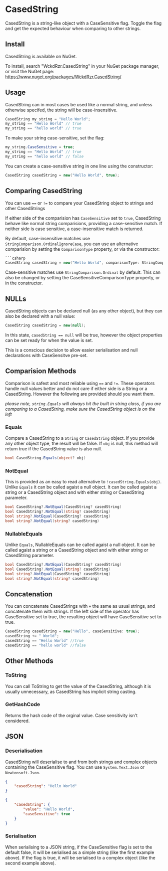 # CasedString

CasedString is a string-like object with a CaseSensitive flag.  Toggle the flag and get the expected behaviour when comparing to other strings.

## Install

CasedString is available on NuGet.

To install, search "WckdRzr.CasedString" in your NuGet package manager, or visit the NuGet page: <https://www.nuget.org/packages/WckdRzr.CasedString/>

## Usage

CasedString can in most cases be used like a normal string, and unless otherwise specifed, the string will be case-insensitive.

```csharp
CasedString my_string = "Hello World";
my_string == "Hello World" // true
my_string == "hello world" // true
```

To make your string case-sensitive, set the flag:

```csharp
my_string.CaseSensitive = true;
my_string == "Hello World" // true
my_string == "hello world" // false
```

You can create a case-sensitive string in one line using the constructor:

```csharp
CasedString casedString = new("Hello World", true);
```

## Comparing CasedString

You can use `==` or `!=` to compare your CasedString object to strings and other CasedStrings

If either side of the comparision has `CaseSensitive` set to `true`, CasedString behave like normal string comparisions, providing a case-sensitive match.  If neither side is case sensitive, a case-insensitive match is returned.

By default, case-insensitive matches use `StringComparison.OrdinalIgnoreCase`, you can use an alternative comparision by setting the `ComparisonType` property, or via the constructor: 

```csharp
```csharp
CasedString casedString = new("Hello World", comparisonType: StringComparison.InvariantCultureIgnoreCase);
```

Case-sensitive matches use `StringComparison.Ordinal` by default.  This can also be changed by setting the CaseSensitiveComparisonType property, or in the constructor.

## NULLs

CasedString objects can be declared null (as any other object), but they can also be declared with a null value:

```csharp
CasedString casedString = new(null);
```

In this state, `casedString == null` will be true, however the object properties can be set ready for when the value is set.

This is a conscious decision to allow easier serialisation and null declarations with CaseSensitve pre-set.

## Comparision Methods

Comparison is safest and most reliable using `==` and `!=`.  These operators handle null values better and do not care if either side is a String or a CasedString.  However the following are provided should you want them.

*please note, `string.Equals` will always hit the built in string class, if you are comparing to a CasedString, make sure the CasedString object is on the left*

### Equals

Compare a CasedString to a `String` or `CasedString` object.  If you provide any other object type, the result will be false.  If `obj` is null, this method will return true if the CasedString value is also null.

```csharp
bool CasedString.Equals(object? obj)
```

### NotEqual

This is provided as an easy to read alternative to `!casedString.Equals(obj)`.  Unlike `Equals` it can be called agaist a null object.  It can be called agaist a string or a CasedString object and with either string or CasedString parameter.

```csharp
bool CasedString?.NotEqual(CasedString? casedString)
bool CasedString?.NotEqual(string? casedString)
bool string?.NotEqual(CasedString? casedString)
bool string?.NotEqual(string? casedString)
```

### NullableEquals

Unlike `Equals`, NullableEquals can be called agaist a null object. It can be called agaist a string or a CasedString object and with either string or CasedString parameter.

```csharp
bool CasedString?.NotEqual(CasedString? casedString)
bool CasedString?.NotEqual(string? casedString)
bool string?.NotEqual(CasedString? casedString)
bool string?.NotEqual(string? casedString)
```

## Concatenation

You can concatenate CasedStrings with `+` the same as usual strings, and concatenate them with strings.  If the left side of the operator has CaseSensitive set to true, the resulting object will have CaseSensitive set to true.

```csharp
CasedString casedString = new("Hello", caseSensitive: true);
casedString += " World";
casedString == "Hello World" //true
casedString == "hello world" //false
```

## Other Methods

### ToString

You can call ToString to get the value of the CasedString, although it is usually unnecessary, as CasedString has implicit string casting.

### GetHashCode

Returns the hash code of the orginal value.  Case sensitivity isn't considered.

## JSON

### Deserialisation

CasedString will deserialise to and from both strings and complex objects containing the CaseSensitive flag.  You can use `System.Text.Json` or `Newtonsoft.Json`.

```json
{
    "casedString": "Hello World"
}
```

```json
{
    "casedString": {
        "value": "Hello World",
        "caseSensitive": true
    }
}
```

### Serialisation

When serialising to a JSON string, if the CaseSensitive flag is set to the default false, it will be serialised as a simple string (like the first example above).  If the flag is true, it will be serialised to a complex object (like the second example above).
